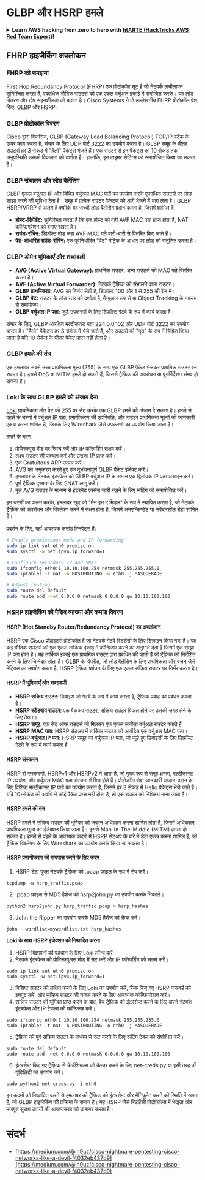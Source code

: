 # GLBP और HSRP हमले

<details>

<summary><strong>Learn AWS hacking from zero to hero with</strong> <a href="https://training.hacktricks.xyz/courses/arte"><strong>htARTE (HackTricks AWS Red Team Expert)</strong></a><strong>!</strong></summary>

HackTricks का समर्थन करने के अन्य तरीके:

* यदि आप चाहते हैं कि आपकी **कंपनी का विज्ञापन HackTricks में दिखाई दे** या **HackTricks को PDF में डाउनलोड करें** तो [**सब्सक्रिप्शन प्लान्स**](https://github.com/sponsors/carlospolop) देखें!
* [**आधिकारिक PEASS & HackTricks स्वैग**](https://peass.creator-spring.com) प्राप्त करें
* [**The PEASS Family**](https://opensea.io/collection/the-peass-family) की खोज करें, हमारा विशेष [**NFTs**](https://opensea.io/collection/the-peass-family) संग्रह
* 💬 [**Discord group**](https://discord.gg/hRep4RUj7f) में **शामिल हों** या [**telegram group**](https://t.me/peass) में या **Twitter** 🐦 पर **मुझे फॉलो** करें [**@carlospolopm**](https://twitter.com/carlospolopm)**.**
* **HackTricks** के [**github repos**](https://github.com/carlospolop/hacktricks) और [**HackTricks Cloud**](https://github.com/carlospolop/hacktricks-cloud) में PRs सबमिट करके अपने हैकिंग ट्रिक्स साझा करें.

</details>


## FHRP हाइजैकिंग अवलोकन

### FHRP को समझना
First Hop Redundancy Protocol (FHRP) एक प्रोटोकॉल सूट है जो नेटवर्क लचीलापन सुनिश्चित करता है, एकाधिक भौतिक राउटर्स को एक एकल वर्चुअल इकाई में संयोजित करके। यह लोड वितरण और दोष सहनशीलता को बढ़ाता है। Cisco Systems ने दो उल्लेखनीय FHRP प्रोटोकॉल पेश किए: GLBP और HSRP।

### GLBP प्रोटोकॉल विवरण
Cisco द्वारा विकसित, GLBP (Gateway Load Balancing Protocol) TCP/IP स्टैक के ऊपर काम करता है, संचार के लिए UDP पोर्ट 3222 का उपयोग करता है। GLBP समूह के भीतर राउटर्स हर 3 सेकंड में "हैलो" पैकेट्स भेजते हैं। एक राउटर से इन पैकेट्स का 10 सेकंड तक अनुपस्थिति उसकी विफलता को दर्शाता है। हालांकि, इन टाइमर सेटिंग्स को समायोजित किया जा सकता है।

### GLBP संचालन और लोड बैलेंसिंग
GLBP एकल वर्चुअल IP और विभिन्न वर्चुअल MAC पतों का उपयोग करके एकाधिक राउटर्स पर लोड साझा करने की सुविधा देता है। समूह में प्रत्येक राउटर पैकेट्स को आगे भेजने में भाग लेता है। GLBP HSRP/VRRP से अलग है क्योंकि यह सच्ची लोड बैलेंसिंग प्रदान करता है, जिसमें शामिल हैं:

- **होस्ट-डिपेंडेंट:** सुनिश्चित करता है कि एक होस्ट को वही AVF MAC पता प्राप्त होता है, NAT कॉन्फ़िगरेशन को बनाए रखता है।
- **राउंड-रॉबिन:** डिफ़ॉल्ट मोड जहां AVF MAC पते बारी-बारी से वितरित किए जाते हैं।
- **वेट-आधारित राउंड-रॉबिन:** एक पूर्वनिर्धारित "वेट" मेट्रिक के आधार पर लोड को संतुलित करता है।

### GLBP डोमेन भूमिकाएँ और शब्दावली
- **AVG (Active Virtual Gateway):** प्राथमिक राउटर, अन्य राउटर्स को MAC पते वितरित करता है।
- **AVF (Active Virtual Forwarder):** नेटवर्क ट्रैफ़िक को संभालने वाला राउटर।
- **GLBP प्राथमिकता:** AVG का निर्णय लेती है, डिफ़ॉल्ट 100 और 1 से 255 की रेंज में।
- **GLBP वेट:** राउटर के लोड स्तर को दर्शाता है, मैन्युअल रूप से या Object Tracking के माध्यम से समायोज्य।
- **GLBP वर्चुअल IP पता:** जुड़े उपकरणों के लिए डिफ़ॉल्ट गेटवे के रूप में कार्य करता है।

संचार के लिए, GLBP आरक्षित मल्टीकास्ट पता 224.0.0.102 और UDP पोर्ट 3222 का उपयोग करता है। "हैलो" पैकेट्स हर 3 सेकंड में भेजे जाते हैं, और राउटर्स को "मृत" के रूप में चिह्नित किया जाता है यदि 10 सेकंड के भीतर पैकेट प्राप्त नहीं होता है।

### GLBP हमले की तंत्र
एक हमलावर सबसे उच्च प्राथमिकता मूल्य (255) के साथ एक GLBP पैकेट भेजकर प्राथमिक राउटर बन सकता है। इससे DoS या MITM हमले हो सकते हैं, जिससे ट्रैफ़िक की अवरोधन या पुनर्निर्देशन संभव हो सकता है।

### Loki के साथ GLBP हमले को अंजाम देना
[Loki](https://github.com/raizo62/loki_on_kali) प्राथमिकता और वेट को 255 पर सेट करके एक GLBP हमले को अंजाम दे सकता है। हमले से पहले के चरणों में वर्चुअल IP पता, प्रमाणीकरण की उपस्थिति, और राउटर प्राथमिकता मूल्यों की जानकारी एकत्र करना शामिल है, जिसके लिए Wireshark जैसे उपकरणों का उपयोग किया जाता है।

हमले के चरण:
1. प्रोमिस्क्यूस मोड पर स्विच करें और IP फॉरवर्डिंग सक्षम करें।
2. लक्ष्य राउटर की पहचान करें और उसका IP प्राप्त करें।
3. एक Gratuitous ARP उत्पन्न करें।
4. AVG का अनुकरण करते हुए एक दुर्भावनापूर्ण GLBP पैकेट इंजेक्ट करें।
5. हमलावर के नेटवर्क इंटरफ़ेस को GLBP वर्चुअल IP के समान एक द्वितीयक IP पता असाइन करें।
6. पूर्ण ट्रैफ़िक दृश्यता के लिए SNAT लागू करें।
7. मूल AVG राउटर के माध्यम से इंटरनेट एक्सेस जारी रखने के लिए रूटिंग को समायोजित करें।

इन चरणों का पालन करके, हमलावर खुद को "मैन इन द मिडल" के रूप में स्थापित करता है, जो नेटवर्क ट्रैफ़िक को अवरोधन और विश्लेषण करने में सक्षम होता है, जिसमें अनएन्क्रिप्टेड या संवेदनशील डेटा शामिल है।

प्रदर्शन के लिए, यहाँ आवश्यक कमांड स्निपेट्स हैं:
```bash
# Enable promiscuous mode and IP forwarding
sudo ip link set eth0 promisc on
sudo sysctl -w net.ipv4.ip_forward=1

# Configure secondary IP and SNAT
sudo ifconfig eth0:1 10.10.100.254 netmask 255.255.255.0
sudo iptables -t nat -A POSTROUTING -o eth0 -j MASQUERADE

# Adjust routing
sudo route del default
sudo route add -net 0.0.0.0 netmask 0.0.0.0 gw 10.10.100.100
```
### HSRP हाइजैकिंग की पैसिव व्याख्या और कमांड विवरण

#### HSRP (Hot Standby Router/Redundancy Protocol) का अवलोकन
HSRP एक Cisco प्रोप्राइटरी प्रोटोकॉल है जो नेटवर्क गेटवे रिडंडेंसी के लिए डिज़ाइन किया गया है। यह कई भौतिक राउटर्स को एक एकल तार्किक इकाई में कॉन्फ़िगर करने की अनुमति देता है जिसमें एक साझा IP पता होता है। यह तार्किक इकाई एक प्राथमिक राउटर द्वारा प्रबंधित की जाती है जो ट्रैफ़िक को निर्देशित करने के लिए जिम्मेदार होता है। GLBP के विपरीत, जो लोड बैलेंसिंग के लिए प्राथमिकता और वजन जैसे मेट्रिक्स का उपयोग करता है, HSRP ट्रैफ़िक प्रबंधन के लिए एक एकल सक्रिय राउटर पर निर्भर करता है।

#### HSRP में भूमिकाएँ और शब्दावली
- **HSRP सक्रिय राउटर**: डिवाइस जो गेटवे के रूप में कार्य करता है, ट्रैफ़िक प्रवाह का प्रबंधन करता है।
- **HSRP स्टैंडबाय राउटर**: एक बैकअप राउटर, सक्रिय राउटर विफल होने पर उसकी जगह लेने के लिए तैयार।
- **HSRP समूह**: एक सेट ऑफ राउटर्स जो मिलकर एक एकल लचीला वर्चुअल राउटर बनाते हैं।
- **HSRP MAC पता**: HSRP सेटअप में तार्किक राउटर को आवंटित एक वर्चुअल MAC पता।
- **HSRP वर्चुअल IP पता**: HSRP समूह का वर्चुअल IP पता, जो जुड़े हुए डिवाइसों के लिए डिफ़ॉल्ट गेटवे के रूप में कार्य करता है।

#### HSRP संस्करण
HSRP दो संस्करणों, HSRPv1 और HSRPv2 में आता है, जो मुख्य रूप से समूह क्षमता, मल्टीकास्ट IP उपयोग, और वर्चुअल MAC पता संरचना में भिन्न होते हैं। प्रोटोकॉल सेवा जानकारी आदान-प्रदान के लिए विशिष्ट मल्टीकास्ट IP पतों का उपयोग करता है, जिसमें हर 3 सेकंड में Hello पैकेट्स भेजे जाते हैं। यदि 10-सेकंड की अवधि में कोई पैकेट प्राप्त नहीं होता है, तो एक राउटर को निष्क्रिय माना जाता है।

#### HSRP हमले की तंत्र
HSRP हमले में सक्रिय राउटर की भूमिका को जबरन अधिग्रहण करना शामिल होता है, जिसमें अधिकतम प्राथमिकता मूल्य का इंजेक्शन किया जाता है। इससे Man-In-The-Middle (MITM) हमला हो सकता है। हमले से पहले के आवश्यक कदमों में HSRP सेटअप के बारे में डेटा एकत्र करना शामिल है, जो ट्रैफ़िक विश्लेषण के लिए Wireshark का उपयोग करके किया जा सकता है।

#### HSRP प्रमाणीकरण को बायपास करने के लिए कदम
1. HSRP डेटा युक्त नेटवर्क ट्रैफ़िक को .pcap फ़ाइल के रूप में सेव करें।
```shell
tcpdump -w hsrp_traffic.pcap
```
2. .pcap फ़ाइल से MD5 हैशेज को hsrp2john.py का उपयोग करके निकालें।
```shell
python2 hsrp2john.py hsrp_traffic.pcap > hsrp_hashes
```
3. John the Ripper का उपयोग करके MD5 हैशेज को क्रैक करें।
```shell
john --wordlist=mywordlist.txt hsrp_hashes
```

**Loki के साथ HSRP इंजेक्शन को निष्पादित करना**

1. HSRP विज्ञापनों की पहचान के लिए Loki लॉन्च करें।
2. नेटवर्क इंटरफ़ेस को प्रोमिस्क्यूअस मोड में सेट करें और IP फॉरवर्डिंग को सक्षम करें।
```shell
sudo ip link set eth0 promisc on
sudo sysctl -w net.ipv4.ip_forward=1
```
3. विशिष्ट राउटर को लक्षित करने के लिए Loki का उपयोग करें, क्रैक किए गए HSRP पासवर्ड को इनपुट करें, और सक्रिय राउटर की नकल करने के लिए आवश्यक कॉन्फ़िगरेशन करें।
4. सक्रिय राउटर की भूमिका प्राप्त करने के बाद, वैध ट्रैफ़िक को इंटरसेप्ट करने के लिए अपने नेटवर्क इंटरफ़ेस और IP टेबल्स को कॉन्फ़िगर करें।
```shell
sudo ifconfig eth0:1 10.10.100.254 netmask 255.255.255.0
sudo iptables -t nat -A POSTROUTING -o eth0 -j MASQUERADE
```
5. ट्रैफ़िक को पूर्व सक्रिय राउटर के माध्यम से रूट करने के लिए रूटिंग टेबल को संशोधित करें।
```shell
sudo route del default
sudo route add -net 0.0.0.0 netmask 0.0.0.0 gw 10.10.100.100
```
6. इंटरसेप्ट किए गए ट्रैफ़िक से क्रेडेंशियल्स को कैप्चर करने के लिए net-creds.py या इसी तरह की यूटिलिटी का उपयोग करें।
```shell
sudo python2 net-creds.py -i eth0
```

इन कदमों को निष्पादित करने से हमलावर को ट्रैफ़िक को इंटरसेप्ट और मैनिपुलेट करने की स्थिति में रखता है, जो GLBP हाइजैकिंग की प्रक्रिया के समान है। यह HSRP जैसे रिडंडेंसी प्रोटोकॉल्स में भेद्यता और मजबूत सुरक्षा उपायों की आवश्यकता को उजागर करता है।


# संदर्भ
- [https://medium.com/@in9uz/cisco-nightmare-pentesting-cisco-networks-like-a-devil-f4032eb437b9](https://medium.com/@in9uz/cisco-nightmare-pentesting-cisco-networks-like-a-devil-f4032eb437b9)
